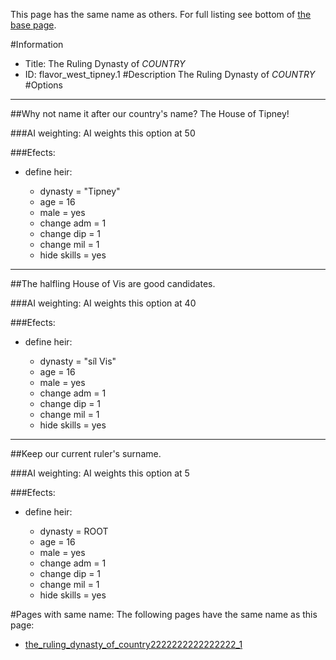 This page has the same name as others. For full listing see bottom of [the base page](the_ruling_dynasty_of.md).

#Information
 - Title: The Ruling Dynasty of $COUNTRY$
 - ID: flavor_west_tipney.1
#Description
The Ruling Dynasty of $COUNTRY$
#Options

___
##Why not name it after our country's name? The House of Tipney!

###AI weighting:
AI weights this option at 50


###Efects:<ul><li>define heir:</li><ul><li>dynasty = "Tipney"</li><li>age = 16</li><li>male = yes</li><li>change adm = 1</li><li>change dip = 1</li><li>change mil = 1</li><li>hide skills = yes</li></ul></ul>

___
##The halfling House of Vis are good candidates.

###AI weighting:
AI weights this option at 40


###Efects:<ul><li>define heir:</li><ul><li>dynasty = "síl Vis"</li><li>age = 16</li><li>male = yes</li><li>change adm = 1</li><li>change dip = 1</li><li>change mil = 1</li><li>hide skills = yes</li></ul></ul>

___
##Keep our current ruler's surname.

###AI weighting:
AI weights this option at 5


###Efects:<ul><li>define heir:</li><ul><li>dynasty = ROOT</li><li>age = 16</li><li>male = yes</li><li>change adm = 1</li><li>change dip = 1</li><li>change mil = 1</li><li>hide skills = yes</li></ul></ul>


#Pages with same name:
The following pages have the same name as this page:
 - [the_ruling_dynasty_of_country2222222222222222_1](the_ruling_dynasty_of_country2222222222222222_1.md)
